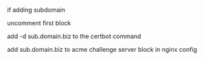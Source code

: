 if adding subdomain

uncomment first block

add -d sub.domain.biz to the certbot command

add sub.domain.biz to acme challenge server block in nginx config